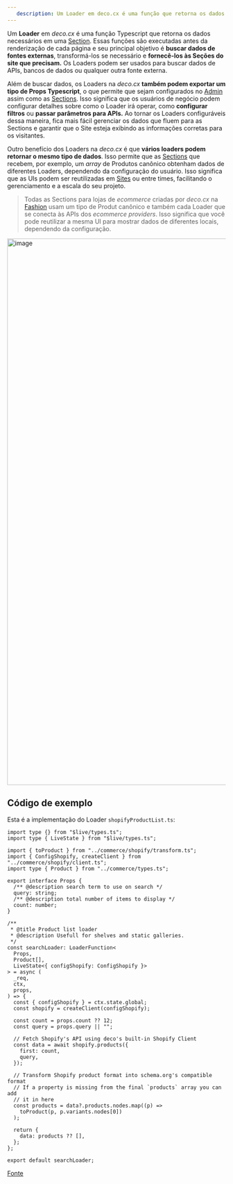 ```yaml
---
   description: Um Loader em deco.cx é uma função que retorna os dados necessários para um Site.
---
```


Um **Loader** em _deco.cx_ é uma função Typescript que retorna os dados
necessários em uma [Section](https://www.deco.cx/docs/pt/concepts/section).
Essas funções são executadas antes da renderização de cada página e seu
principal objetivo é **buscar dados de fontes externas**, transformá-los se
necessário e **fornecê-los às Seções do site que precisam.** Os Loaders podem
ser usados para buscar dados de APIs, bancos de dados ou qualquer outra fonte
externa.

Além de buscar dados, os Loaders na _deco.cx_ **também podem exportar um tipo de
Props Typescript**, o que permite que sejam configurados no
[Admin](https://deco.cx/admin) assim como as
[Sections](https://www.deco.cx/docs/pt/concepts/section). Isso significa que os
usuários de negócio podem configurar detalhes sobre como o Loader irá operar,
como **configurar filtros** ou **passar parâmetros para APIs.** Ao tornar os
Loaders configuráveis dessa maneira, fica mais fácil gerenciar os dados que
fluem para as Sections e garantir que o Site esteja exibindo as informações
corretas para os visitantes.

Outro benefício dos Loaders na _deco.cx_ é que **vários loaders podem retornar o
mesmo tipo de dados**. Isso permite que as
[Sections](https://www.deco.cx/docs/pt/concepts/section) que recebem, por
exemplo, um _array_ de Produtos canônico obtenham dados de diferentes Loaders,
dependendo da configuração do usuário. Isso significa que as UIs podem ser
reutilizadas em [Sites](https://www.deco.cx/docs/pt/concepts/site) ou entre
times, facilitando o gerenciamento e a escala do seu projeto.

> Todas as Sections para lojas de _ecommerce_ criadas por _deco.cx_ na
> [Fashion](https://github.com/deco-sites/fashion) usam um tipo de Produt
> canônico e também cada Loader que se conecta às APIs dos _ecommerce
> providers_. Isso significa que você pode reutilizar a mesma UI para mostrar
> dados de diferentes locais, dependendo da configuração.

<img width="1259" alt="image" src="https://user-images.githubusercontent.com/18706156/224897214-a45b2731-5799-4007-8084-a8a772ddf5d2.png">

## Código de exemplo

Esta é a implementação do Loader `shopifyProductList.ts`:

```tsx
import type {} from "$live/types.ts";
import type { LiveState } from "$live/types.ts";

import { toProduct } from "../commerce/shopify/transform.ts";
import { ConfigShopify, createClient } from "../commerce/shopify/client.ts";
import type { Product } from "../commerce/types.ts";

export interface Props {
  /** @description search term to use on search */
  query: string;
  /** @description total number of items to display */
  count: number;
}

/**
 * @title Product list loader
 * @description Usefull for shelves and static galleries.
 */
const searchLoader: LoaderFunction<
  Props,
  Product[],
  LiveState<{ configShopify: ConfigShopify }>
> = async (
  _req,
  ctx,
  props,
) => {
  const { configShopify } = ctx.state.global;
  const shopify = createClient(configShopify);

  const count = props.count ?? 12;
  const query = props.query || "";

  // Fetch Shopify's API using deco's built-in Shopify Client
  const data = await shopify.products({
    first: count,
    query,
  });

  // Transform Shopify product format into schema.org's compatible format
  // If a property is missing from the final `products` array you can add
  // it in here
  const products = data?.products.nodes.map((p) =>
    toProduct(p, p.variants.nodes[0])
  );

  return {
    data: products ?? [],
  };
};

export default searchLoader;
```

[Fonte](https://github.com/deco-sites/std/blob/bedf496b7a2a480c1a9dfae477fe34020daae821/functions/shopifyProductList.ts)
